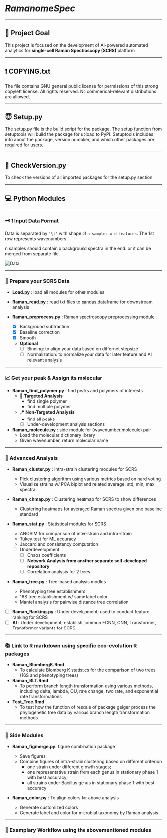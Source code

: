 # *RamanomeSpec*
----
## :eyes: Project Goal 
This project is focused on the development of AI-powered automated analytics for **single-cell Raman Spectroscopy (SCRS)** platform

----
## :exclamation: COPYING.txt
The file contains GNU general public license for  permissions of this strong copyleft license. All rights reserved. No commerical-relevant distributions are allowed.

----
## :innocent: Setup.py
The setup.py file is the build script for the package. The setup function from setuptools will build the package for upload to PyPI. Setuptools includes info about the package, version numbber, and which other packages are required for users.

----
## :baby: CheckVersion.py
To check the versions of all imported packages for the setup.py section

----
## :computer: Python Modules
----
### :old_key: :exclamation: Input Data Format
Data is separated by ``` '\t' ``` with shape of ```n samples x d features```. The 1st row represents wavenumbers. 

n samples should contain x background spectra in the end. or it can be merged from separate file.

![Data](https://github.com/ZJLEOWANG3/RamanomeSpec/blob/b229a0899022aed7831da27871425b9af7df5e91/media/data.format.png)

----
### :beginner: Prepare your SCRS Data
- **Load.py** : load all modules for other modules

- **Raman_read.py** : read txt files to pandas.dataframe for downstream analysis

- **Raman_preprocess.py** : Raman spectroscopy preprocessing module
    - [x] Background subtraction
    - [x] Baseline correction
    - [x] Smooth
    - **Optional**
        - [ ] Binning: to align your data based on differnet stepsize
        - [ ] Normalization: to normalize your data for later feature and AI relevant analysis

----
### :chart_with_upwards_trend: Get your peak & Assign its molecular
- **Raman_find_polymer.py** : find peaks and polymers of interests
    - :dart: **Targeted Analysis**
        - find single polymer
        - find multiple polymer
    - :kite: **Non-Targeted Analysis**
        - find all peaks
        - [ ] Under-development analysis sections

- **Raman_molecule.py** : side module for (wavenumber,molecule) pair
    - Load the molecular dictionary library
    - Given wavenumber, return molecular name

----
### :art: Advanced Analysis
- **Raman_cluster.py** : Intra-strain clustering modules for SCRS
    - Pick clustering algorithm using various metrics based on hard voting
    - Visualize strains w/ PCA biplot and related average, std, min, max spectra

- **Raman_chmap.py** : Clustering heatmap for SCRS to show differences
    - Clustering heatmaps for averaged Raman spectra given one baseline standard

- **Raman_stat.py** : Statistical modules for SCRS 
    - ANOSIM for comparison of inter-strain and intra-strain
    - Tukey test for ML accuracy
    - Jaccard and consistency computation
    - [ ] Underdevelopment
        - [ ] Chaos coefficients
        - [ ] **Network Analysis from another separate self-developed repository**
        - [ ] Correlation analysis for 2 trees

- **Raman_tree.py** : Tree-based analysis modles
    - Phenotyping tree establishment
    - 16S tree establishment w/ same label color
    - Mantel analysis for pairwise distance tree correlation

- [ ] **Raman_Ranking.py** : Under development; used to conduct feature ranking for SCRS
- [ ] **AI** : Under development; establish common FCNN, CNN, Transformer, Transformer variants for SCRS

----
### :books: Link to R markdown using specific eco-evolution R packages
- **Raman_BlombergK.Rmd**
    - To calculate Blomberg K statistics for the comparison of two trees (16S and phenotyping trees)
- **Raman_BLT.Rmd**
    - To perform branch length transformation using various methods, including delta, lambda, OU, rate change, two rate, and exponential rate transformations
- **Test_Tree.Rmd**
    - To test how the function of rescale of package geiger process the phylogenetic tree data by various branch length transformation methods

----
### :gift: Side Modules
- **Raman_figmerge.py**: figure combination package
    - Save figures
    - Combine figures of intra-strain clustering based on different criterion 
        - one strain under different growth stages; 
        - one representative strain from each genus in stationary phase 1 with best accuracy; 
        - all strains under Bacillus genus in stationary phase 1 with best accuracy

- **Raman_color.py** : To align colors for above analysis
    - Generate customized colors
    - Generate label and color for microbial taxonomy by Raman analysis

----
### :crystal_ball: Examplary Workflow using the abovementioned modules

<!---
----
## DATA
- Processed : processed Raman datasets from raw datasets
    - RamanData_combined_TXT_ZIJIAN2
    - 
- molecule\_dict.json : current Raman polymer librai; dict key format : A ; B, where A is abbreviation, B is full name
- bacterial\_label.txt : bacteria label number ~ genus species
- average_accuracy.zijian.json : ML training accuracy of selected model
- 36-strain-changed2.nwk : 16S tree data for 36 strains
- TEMP : save temporary data

- OUTPUT : save important necessary datasets like the data in figures
    - row_colors.npy : numpy file for row_colors to visualize heatmap
    - genus_to_color.npy : numpy file for consistency of genus colors
    - HEATMAP : dir for heamap data
        - Multiple csv files with various filtration condition
    - Cluster : dir for cluster data
        - phase_taxonomy
            - data1 : PCA_cluster.csv
            - data2 : total_spec.csv
            - data3 : sep_spec.csv
            - verbose : verbose.txt
            - consistency of two methods : Consistency.txt
    - Merge2.npy : dictionary for script ClusterMerge2.py to customized figure merge; dict["phase_dict", "tax_dict"][phase/tax] = list of figure path
    - Dictionary : save the three key dictionary files for chmap, tree, clusters
        - chmap.npy : the original file for chmap
        - tree.npy : the original file for tree 
        - cluster.npy : the original file for clusters
    - Tree\_test : save the data of K-statiscs and p-values
        - Normed: the tree dataset is normalized
            - p_value.csv
            - K_value.csv
        - Unnormed : the tree dataset is not normalized
            - p_value.csv
            - k_value.csv
    - Stat : dir to save statistical results
        - Verbose_stat.csv
        - consistency describe: cons_des.csv
    - ANOSIM : dir to save ANOSIM input and output
        - df_nxd.npy : np_nxd+label
        - ANOSIM_verbose.txt : verbose for ANOSIM
    - EVR : dir to save the PCA EVR data
        - EVR.csv : plot the curve
    
----
## FIGURE
This section is to save figures. Figures are listed below.
- genus\_color.png : the genus color code for tree
- HEATMAP : dir to save clustering heatmaps 
- Cluster : dir to save Sep and Com
    - Sep : store sepearated figures 
        - phase_taxonomy
            - fig1 : PCA_cluster.png
            - fig2 : total_spec.png
            - fig3 : sep_spec.png
    - Com : store combined figures
        - phase_taxonomy
            - combined.png
    - Com2 : store combined figures2 (2 columns)
        - growth_stage dir
            - Exp.png, S1.png, S2.png, S3.png
        - Genus dir
            - Taxonomy,png
                       
- Tree : dir to save 16S & HC phenotyping tree
- Tree\_test : dir to save the test results
    - Branch length transform method names for dir
    - Statistics barplot for OU and trend : TreePair.png
- Stat : dir to save statistical results
        - Verbose_stat.png
- consistency.png: consistency of two clustering methods
----
## EXAMPLE
This section is to show some examples for the project results
- pipeline.py : standard pipeline for all the figures except for ML training
- ML\_model.py : to visualize the training accuracy results
- Tree.py : to establish and visualize a tree either for phenotyping unrooted data or 16S rooted data
- Cluster.py : to generate the clustering figure and data
- ClusterMerge.py : to merge figures of seperate cluster figure
- ClusterMerge2.py : to merge figures based on different conditions like Growth Stage or Genus type. It takes argv (1 - process and save figure path list; )
- TreePair.py : to visualize the results of R code for 16S-SCRS tree comparison
- Statistics.py : to perform some customized statistics
    - Verbose for the PCA-Kmeans Clustering results
    - Verbose for ANOSIM 
- consistency.py : to compute the consistency of two algorithms
- PCA_EVR.py : to compute the PCA components impacts on consistency or Jaccard
- pipeline.sh : bash script to perform my codes
)
--->
